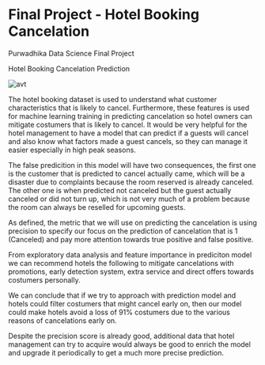 # Final Project - Hotel Booking Cancelation
Purwadhika Data Science Final Project

Hotel Booking Cancelation Prediction

![avt](https://user-images.githubusercontent.com/94034809/176711402-931ab22b-7074-4d19-b26e-595231f59016.jpg)

The hotel booking dataset is used to understand what customer characteristics that is likely to cancel. Furthermore, these features is used for machine learning training in predicting cancelation so hotel owners can mitigate costumers that is likely to cancel. It would be very helpful for the hotel management to have a model that can predict if a guests will cancel and also know what factors made a guest cancels, so they can manage it easier especially in high peak seasons.

The false predicition in this model will have two consequences, the first one is the customer that is predicted to cancel actually came, which will be a disaster due to complaints because the room reserved is already canceled. The other one is when predicted not canceled but the guest actually canceled or did not turn up, which is not very much of a problem because the room can always be reselled for upcoming guests.

As defined, the metric that we will use on predicting the cancelation is using precision to specify our focus on the prediction of cancelation that is 1 (Canceled) and pay more attention towards true positive and false positive.

From exploratory data analysis and feature importance in prediciton model we can recommend hotels the following to mitigate cancelations with promotions, early detection system, extra service and direct offers towards costumers personally.

We can conclude that if we try to approach with prediction model and hotels could filter costumers that might cancel early on, then our model could make hotels avoid a loss of 91% costumers due to the various reasons of cancelations early on. 

Despite the precision score is already good, additional data that hotel management can try to acquire would always be good to enrich the model and upgrade it periodically to get a much more precise prediction.
